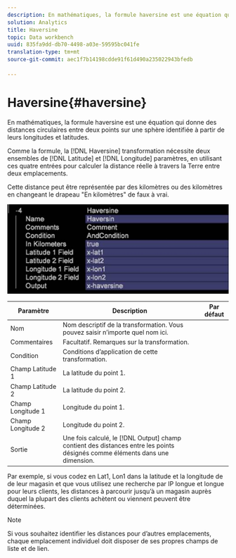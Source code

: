 ```yaml
---
description: En mathématiques, la formule haversine est une équation qui donne des distances circulaires entre deux points sur une sphère identifiée à partir de leurs longitudes et latitudes.
solution: Analytics
title: Haversine
topic: Data workbench
uuid: 835fa9dd-db70-4498-a03e-59595bc041fe
translation-type: tm+mt
source-git-commit: aec1f7b14198cdde91f61d490a235022943bfedb

---
```



# Haversine{#haversine}

En mathématiques, la formule haversine est une équation qui donne des distances circulaires entre deux points sur une sphère identifiée à partir de leurs longitudes et latitudes.

Comme la formule, la [!DNL Haversine] transformation nécessite deux ensembles de [!DNL Latitude] et [!DNL Longitude] paramètres, en utilisant ces quatre entrées pour calculer la distance réelle à travers la Terre entre deux emplacements.

Cette distance peut être représentée par des kilomètres ou des kilomètres en changeant le drapeau &quot;En kilomètres&quot; de faux à vrai.

![](assets/cfg_TransformationType_Haversine.png)

| Paramètre | Description | Par défaut |
|---|---|---|
| Nom | Nom descriptif de la transformation. Vous pouvez saisir n’importe quel nom ici. |  |
| Commentaires | Facultatif. Remarques sur la transformation. |  |
| Condition | Conditions d’application de cette transformation. |  |
| Champ Latitude 1 | La latitude du point 1. |  |
| Champ Latitude 2 | La latitude du point 2. |  |
| Champ Longitude 1 | Longitude du point 1. |  |
| Champ Longitude 2 | Longitude du point 2. |  |
| Sortie | Une fois calculé, le [!DNL Output] champ contient des distances entre les points désignés comme éléments dans une dimension. |  |

Par exemple, si vous codez en Lat1, Lon1 dans la latitude et la longitude de de leur magasin et que vous utilisez une recherche par IP longue et longue pour leurs clients, les distances à parcourir jusqu’à un magasin auprès duquel la plupart des clients achètent ou viennent peuvent être déterminées.

>[!NOTE]
>
>Si vous souhaitez identifier les distances pour d’autres emplacements, chaque emplacement individuel doit disposer de ses propres champs de liste et de lien.

